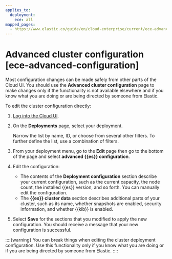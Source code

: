 ```yaml
---
applies_to:
  deployment:
    ece: all
mapped_pages:
  - https://www.elastic.co/guide/en/cloud-enterprise/current/ece-advanced-configuration.html
---
```


# Advanced cluster configuration [ece-advanced-configuration]

Most configuration changes can be made safely from other parts of the Cloud UI. You should use the **Advanced cluster configuration** page to make changes only if the functionality is not available elsewhere and if you know what you are doing or are being directed by someone from Elastic.

To edit the cluster configuration directly:

1. [Log into the Cloud UI](log-into-cloud-ui.md).
2. On the **Deployments** page, select your deployment.

    Narrow the list by name, ID, or choose from several other filters. To further define the list, use a combination of filters.

3. From your deployment menu, go to the **Edit** page then go to the bottom of the page and select **advanced {{es}} configuration**.
4. Edit the configuration:

    * The contents of the **Deployment configuration** section describe your current configuration, such as the current capacity, the node count, the installed {{es}} version, and so forth. You can manually edit the configuration.
    * The **{{es}} cluster data** section describes additional parts of your cluster, such as its name, whether snapshots are enabled, security information, and whether {{kib}} is enabled.

5. Select **Save** for the sections that you modified to apply the new configuration. You should receive a message that your new configuration is successful.

::::{warning}
You can break things when editing the cluster deployment configuration. Use this functionality only if you know what you are doing or if you are being directed by someone from Elastic.
::::
